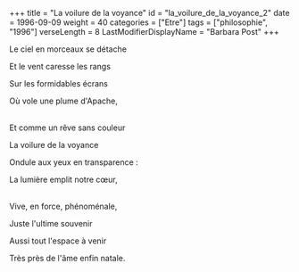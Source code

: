+++
title = "La voilure de la voyance"
id = "la_voilure_de_la_voyance_2"
date = 1996-09-09
weight = 40
categories = ["Etre"]
tags = ["philosophie", "1996"]
verseLength = 8
LastModifierDisplayName = "Barbara Post"
+++

Le ciel en morceaux se détache

Et le vent caresse les rangs

Sur les formidables écrans

Où vole une plume d'Apache,

 \
Et comme un rêve sans couleur

La voilure de la voyance

Ondule aux yeux en transparence :

La lumière emplit notre cœur,

 \
Vive, en force, phénoménale,

Juste l'ultime souvenir

Aussi tout l'espace à venir

Très près de l'âme enfin natale.
